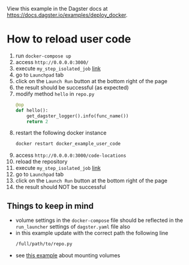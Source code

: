 View this example in the Dagster docs at https://docs.dagster.io/examples/deploy_docker.

# How to reload user code


1. run `docker-compose up`
1. access `http://0.0.0.0:3000/`
1. execute `my_step_isolated_job` [link](http://0.0.0.0:3000/locations/deploy_docker_repository@example_user_code/jobs/my_step_isolated_job)
1. go to `Launchpad` tab
1. click on the `Launch Run` button at the bottom right of the page
1. the result should be successful (as expected)
1. modify method `hello` in `repo.py`
    ```python
    @op
    def hello():
        get_dagster_logger().info(func_name())
        return 2
    ```
1. restart the following docker instance
    ```bash
    docker restart docker_example_user_code
    ```
1. access `http://0.0.0.0:3000/code-locations`
1. reload the repository
1. execute `my_step_isolated_job` [link](http://0.0.0.0:3000/locations/deploy_docker_repository@example_user_code/jobs/my_step_isolated_job)
1. go to `Launchpad` tab
1. click on the `Launch Run` button at the bottom right of the page
1. the result should NOT be successful 

## Things to keep in mind
- volume settings in the `docker-compose` file should be reflected in the `run_launcher` settings of `dagster.yaml` file also
- in this example update with the correct path the following line
    ```bash
    /full/path/to/repo.py
    ```
- see [this example](https://docs.dagster.io/deployment/guides/docker#mounting-volumes) about mounting volumes
